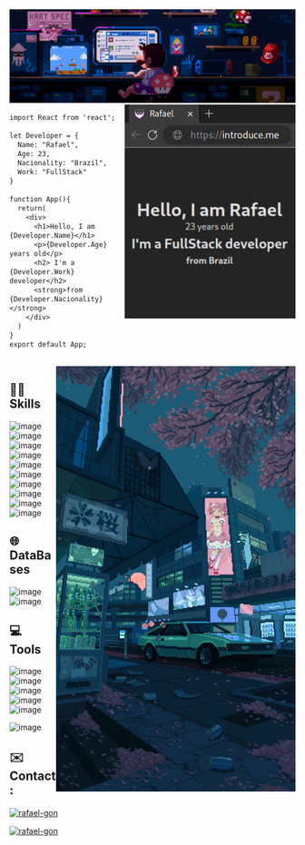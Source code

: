 <img src="./img/mario.gif">

<img src="./img/preview.png" align="right">

```tsx
import React from 'react';

let Developer = {
  Name: "Rafael",
  Age: 23,
  Nacionality: "Brazil",
  Work: "FullStack"
}

function App(){
  return(
    <div>
      <h1>Hello, I am {Developer.Name}</h1>
      <p>{Developer.Age} years old</p>
      <h2> I'm a {Developer.Work} developer</h2>
      <strong>from {Developer.Nacionality}</strong>
    </div>
  )
}
export default App;
```
<br />

<img src="./img/street.gif" align="right">

## 👩‍💻 Skills
![image](https://img.shields.io/badge/Python-3776AB?style=for-the-badge&logo=python&logoColor=white)
![image](https://img.shields.io/badge/Java-ED8B00?style=for-the-badge&logo=CoffeeScript&logoColor=white)
![image](https://img.shields.io/badge/JavaScript-323330?style=for-the-badge&logo=javascript&logoColor=F7DF1E)
![image](https://img.shields.io/badge/TypeScript-007ACC?style=for-the-badge&logo=TypeScript&logoColor=white)
![image](https://img.shields.io/badge/Node.js-43853D?style=for-the-badge&logo=node.js&logoColor=white)
![image](https://img.shields.io/badge/HTML-E34F26?style=for-the-badge&logo=html5&logoColor=white)
![image](https://img.shields.io/badge/CSS-1572B6?style=for-the-badge&logo=css3&logoColor=white)
![image](https://img.shields.io/badge/React_js-20232A?style=for-the-badge&logo=react&logoColor=61DAFB)
![image](https://img.shields.io/badge/React_Native-20232A?style=for-the-badge&logo=react&logoColor=61DAFB)
![image](https://img.shields.io/badge/Tailwind-38B2AC?style=for-the-badge&logo=tailwind-css&logoColor=white)

## 🌐 DataBases
![image](https://img.shields.io/badge/MongoDB-4EA94B?style=for-the-badge&logo=mongodb&logoColor=white)
![image](https://img.shields.io/badge/MySQL-00000F?style=for-the-badge&logo=mysql&logoColor=white)

## 💻 Tools
![image](https://img.shields.io/badge/GIT-E44C30?style=for-the-badge&logo=git&logoColor=white)
![image](https://img.shields.io/badge/Linux-FCC624?style=for-the-badge&logo=linux&logoColor=black)
![image](https://img.shields.io/badge/Visual_Studio_Code-0078D4?style=for-the-badge&logo=visual%20studio%20code&logoColor=white)
![image](https://img.shields.io/badge/Figma-F24E1E?style=for-the-badge&logo=figma&logoColor=white)
![image](https://img.shields.io/badge/NeoVim-%2357A143.svg?&style=for-the-badge&logo=neovim&logoColor=white)

![image](https://img.shields.io/badge/Arch_BTW-1793D1?style=for-the-badge&logo=arch-linux&logoColor=white)

## ✉️ Contact:

<a href="https://linkedin.com/in/rafael-gon" target="blank"><img align="center" src="https://img.shields.io/badge/LinkedIn-0077B5?style=for-the-badge&logo=linkedin&logoColor=white" alt="rafael-gon"/></a>

<a href="mailto:rafaelgon.tech@gmail.com" target="blank"><img align="center" src="https://img.shields.io/badge/email-D14836?style=for-the-badge&logo=Minutemailer&logoColor=white" alt="rafael-gon"/></a>
